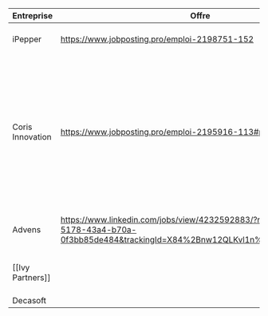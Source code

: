 
| **Entreprise**   | **Offre**                                                                                                                             | **Poste**                         | Lieu     | Stack                                                                                                                                                                            | CV  | LM  | Candidature | Entretien | Reponses |
| ---------------- | ------------------------------------------------------------------------------------------------------------------------------------- | --------------------------------- | -------- | -------------------------------------------------------------------------------------------------------------------------------------------------------------------------------- | --- | --- | ----------- | --------- | -------- |
| iPepper          | https://www.jobposting.pro/emploi-2198751-152                                                                                         | Jeune Développeur Diplômé         | Valbonne |                                                                                                                                                                                  |     |     | Fait        |           |          |
| Coris Innovation | https://www.jobposting.pro/emploi-2195916-113#postuler                                                                                | Développeur Logiciel              | Annecy   | - Developpement embarque temp reel<br>- C, Python, C++<br>- Git<br>- STM32, EFR32<br>- test unitaire,  integrations et validation<br>- OS temps reel (µC-OS-II)<br>- Jenkins<br> |     |     | Fait        |           |          |
| Advens           | https://www.linkedin.com/jobs/view/4232592883/?refId=4ae41e38-5178-43a4-b70a-0f3bb85de484&trackingId=X84%2Bnw12QLKvl1n%2FOyAv4A%3D%3D | Développeur Python                | Lille    | -  Python<br>- Django<br>- cybersecu<br>- CI                                                                                                                                     |     |     | Fait        |           |          |
| [[Ivy Partners]] |                                                                                                                                       | Software engineer python (devops) | Geneve   | Python                                                                                                                                                                           |     |     |             | 23/06     |          |
| Decasoft         |                                                                                                                                       | ?                                 | Toulouse | ?                                                                                                                                                                                |     |     |             | 24/06     |          |
